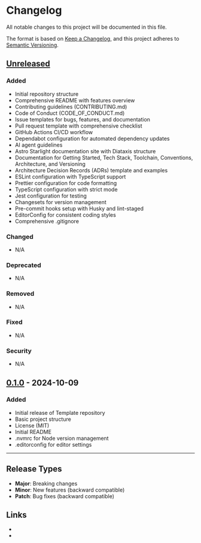 # Changelog

All notable changes to this project will be documented in this file.

The format is based on [Keep a Changelog](https://keepachangelog.com/en/1.0.0/),
and this project adheres to
[Semantic Versioning](https://semver.org/spec/v2.0.0.html).

## [Unreleased]

### Added

- Initial repository structure
- Comprehensive README with features overview
- Contributing guidelines (CONTRIBUTING.md)
- Code of Conduct (CODE_OF_CONDUCT.md)
- Issue templates for bugs, features, and documentation
- Pull request template with comprehensive checklist
- GitHub Actions CI/CD workflow
- Dependabot configuration for automated dependency updates
- AI agent guidelines
- Astro Starlight documentation site with Diataxis structure
- Documentation for Getting Started, Tech Stack, Toolchain, Conventions,
  Architecture, and Versioning
- Architecture Decision Records (ADRs) template and examples
- ESLint configuration with TypeScript support
- Prettier configuration for code formatting
- TypeScript configuration with strict mode
- Jest configuration for testing
- Changesets for version management
- Pre-commit hooks setup with Husky and lint-staged
- EditorConfig for consistent coding styles
- Comprehensive .gitignore

### Changed

- N/A

### Deprecated

- N/A

### Removed

- N/A

### Fixed

- N/A

### Security

- N/A

## [0.1.0] - 2024-10-09

### Added

- Initial release of Template repository
- Basic project structure
- License (MIT)
- Initial README
- .nvmrc for Node version management
- .editorconfig for editor settings

---

## Release Types

- **Major**: Breaking changes
- **Minor**: New features (backward compatible)
- **Patch**: Bug fixes (backward compatible)

## Links

- [Unreleased]: https://github.com/IAmJonoBo/Template/compare/v0.1.0...HEAD
- [0.1.0]: https://github.com/IAmJonoBo/Template/releases/tag/v0.1.0
